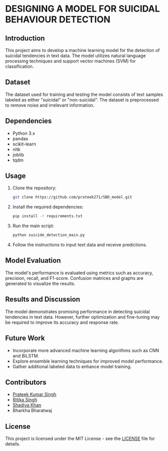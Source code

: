 # DESIGNING A MODEL FOR SUICIDAL BEHAVIOUR DETECTION 

## Introduction
This project aims to develop a machine learning model for the detection of suicidal tendencies in text data. The model utilizes natural language processing techniques and support vector machines (SVM) for classification.

## Dataset
The dataset used for training and testing the model consists of text samples labeled as either "suicidal" or "non-suicidal". The dataset is preprocessed to remove noise and irrelevant information.

## Dependencies
- Python 3.x
- pandas
- scikit-learn
- nltk
- joblib
- tqdm

## Usage
1. Clone the repository:
   ```bash
   git clone https://github.com/prateek271/SBD_model.git
   ```

2. Install the required dependencies:
   ```bash
   pip install -r requirements.txt
   ```

3. Run the main script:
   ```bash
   python suicide_detection_main.py
   ```

4. Follow the instructions to input text data and receive predictions.

## Model Evaluation
The model's performance is evaluated using metrics such as accuracy, precision, recall, and F1-score. Confusion matrices and graphs are generated to visualize the results.

## Results and Discussion
The model demonstrates promising performance in detecting suicidal tendencies in text data. However, further optimization and fine-tuning may be required to improve its accuracy and response rate.

## Future Work
- Incorporate more advanced machine learning algorithms such as CNN and BiLSTM.
- Explore ensemble learning techniques for improved model performance.
- Gather additional labeled data to enhance model training.

## Contributors
- [Prateek Kumar Singh](https://github.com/prateek271)
- [Ritika Singh](https://www.linkedin.com/in/ritika-singh-600714222)
- [Shadiya Khan](https://www.linkedin.com/in/shadiya-khan-57370a222)
- Bharkha Bharatwaj

## License
This project is licensed under the MIT License - see the [LICENSE](LICENSE) file for details.
